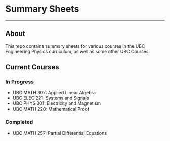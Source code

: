 # Summary Sheets
---
## About
This repo contains summary sheets for various courses in the UBC Engineering Physics curriculum, as well as some other UBC Courses.
## Current Courses
### In Progress
- UBC MATH 307: Applied Linear Algebra
- UBC ELEC 221: Systems and Signals
- UBC PHYS 301: Electricity and Magnetism
- UBC MATH 220: Mathematical Proof
### Completed
- UBC MATH 257: Partial Differential Equations 
